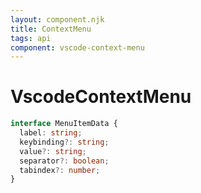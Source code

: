 ```yaml
---
layout: component.njk
title: ContextMenu
tags: api
component: vscode-context-menu
---
```


# VscodeContextMenu

```typescript
interface MenuItemData {
  label: string;
  keybinding?: string;
  value?: string;
  separator?: boolean;
  tabindex?: number;
}
```